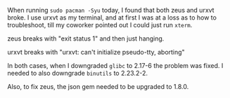 When running `sudo pacman -Syu` today, I found that both zeus and urxvt
broke. I use urxvt as my terminal, and at first I was at a loss as to how to
troubleshoot, till my coworker pointed out I could just run `xterm`.

zeus breaks with "exit status 1" and then just hanging.

urxvt breaks with "urxvt: can't initialize pseudo-tty, aborting"

In both cases, when I downgraded `glibc` to 2.17-6 the problem was fixed. I
needed to also downgrade `binutils` to 2.23.2-2.

Also, to fix zeus, the json gem needed to be upgraded to 1.8.0.
